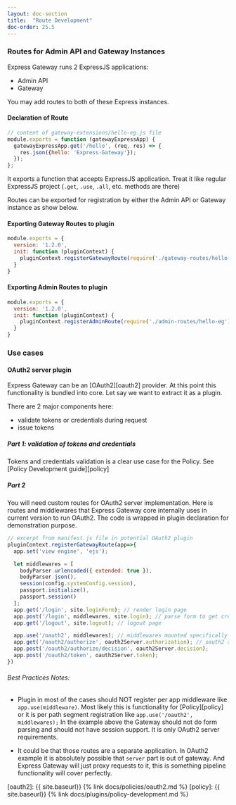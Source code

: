 ```yaml
---
layout: doc-section
title:  "Route Development"
doc-order: 25.5
---
```


### Routes for Admin API and Gateway Instances
Express Gateway runs 2 ExpressJS applications:
- Admin API
- Gateway

You may add routes to both of these Express instances.

#### Declaration of Route
```js
// content of gateway-extensions/hello-eg.js file
module.exports = function (gatewayExpressApp) {
  gatewayExpressApp.get('/hello', (req, res) => {
    res.json({hello: 'Express-Gateway'});
  });
};
```
It exports a function that accepts ExpressJS application.
Treat it like regular ExpressJS project (`.get`, `.use`, `.all`, etc. methods are there)

Routes can be exported for registration by either the Admin API or Gateway instance as show below.

#### Exporting Gateway Routes to plugin

```js
module.exports = {
  version: '1.2.0',
  init: function (pluginContext) {
    pluginContext.registerGatewayRoute(require('./gateway-routes/hello-eg'));
  }
}
```
#### Exporting Admin Routes to plugin

```js
module.exports = {
  version: '1.2.0',
  init: function (pluginContext) {
    pluginContext.registerAdminRoute(require('./admin-routes/hello-eg'));
  }
}
```

### Use cases

#### OAuth2 server plugin
Express Gateway can be an [OAuth2][oauth2] provider.
At this point this functionality is bundled into core.
Let say we want to extract it as a plugin.

There are 2 major components here:
- validate tokens or credentials during request
- issue tokens

##### Part 1: validation of tokens and credentials
Tokens and credentials validation is a clear use case for the Policy.
See [Policy Development guide][policy]

##### Part 2
You will need custom routes for OAuth2 server implementation. 
Here is routes and middlewares that Express Gateway core internally uses in current version to run OAuth2. 
The code is wrapped in plugin declaration for demonstration purpose.

```js
// excerpt from manifest.js file in potential OAuth2 plugin 
pluginContext.registerGatewayRoute(app=>{
  app.set('view engine', 'ejs'); 

  let middlewares = [
    bodyParser.urlencoded({ extended: true }),
    bodyParser.json(),
    session(config.systemConfig.session),
    passport.initialize(),
    passport.session()
  ];
  app.get('/login', site.loginForm); // render login page
  app.post('/login', middlewares, site.login); // parse form to get credentials
  app.get('/logout', site.logout); // logout page

  app.use('/oauth2', middlewares); // middlewares mounted specifically for "/oauth2" routes
  app.get('/oauth2/authorize', oauth2Server.authorization); // oauth2 server specific handlers 
  app.post('/oauth2/authorize/decision', oauth2Server.decision);
  app.post('/oauth2/token', oauth2Server.token);
})

```
###### Best Practices Notes:
- Plugin in most of the cases should NOT register per app middleware like `app.use(middleware)`. Most likely this is functionality for [Policy][policy] or it is per path segment registration like `app.use('/oauth2', middlewares);` In the example above the Gateway should not do form parsing and should not have session support. It is only OAuth2 server requirements. 

- It could be that those routes are a separate application. In OAuth2 example it is absolutely possible that `server` part is out of gateway. And Express Gateway will just proxy requests to it, this is something pipeline functionality will cover perfectly.

[oauth2]: {{ site.baseurl}} {% link docs/policies/oauth2.md %}
[policy]: {{ site.baseurl}} {% link docs/plugins/policy-development.md %}
